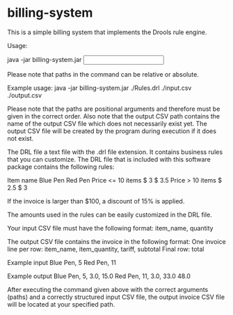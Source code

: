 # billing-system
This is a simple billing system that implements the Drools rule engine.


Usage:

java -jar billing-system.jar <DRL file path> <input CSV path> <output CSV path> 

Please note that paths in the command can be relative or absolute.

Example usage:
java -jar billing-system.jar ./Rules.drl ./input.csv ./output.csv

Please note that the paths are positional arguments and therefore must be given in the correct order. 
Also note that the output CSV path contains the name of the output CSV file which does not necessarily exist yet. The output CSV file will be created by the program during execution if it does not exist.

The DRL file a text file with the .drl file extension. It contains business rules that you can customize. The DRL file that is included with this software package contains the following rules:

Item name 		Blue Pen 	Red Pen
Price <= 10 items 	$ 3 		$ 3.5
Price > 10 items 	$ 2.5 		$ 3

If the invoice is larger than $100, a discount of 15% is applied.

The amounts used in the rules can be easily customized in the DRL file.


Your input CSV file must have the following format:
item_name, quantity

The output CSV file contains the invoice in the following format:
One invoice line per row: item_name, item_quantity, tariff, subtotal
Final row: total

Example input
Blue Pen, 5
Red Pen, 11

Example output
Blue Pen, 5, 3.0, 15.0
Red Pen, 11, 3.0, 33.0
48.0


After executing the command given above with the correct arguments (paths) and a correctly structured input CSV file, the output invoice CSV file will be located at your specified path.
